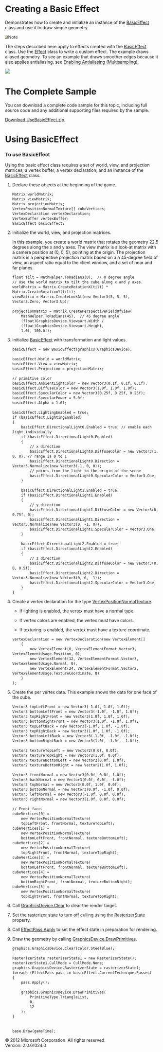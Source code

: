 ﻿

# Creating a Basic Effect

Demonstrates how to create and initialize an instance of the [BasicEffect](T_Microsoft_Xna_Framework_Graphics_BasicEffect.md) class and use it to draw simple geometry.

![](note.gif)Note

The steps described here apply to effects created with the [BasicEffect](T_Microsoft_Xna_Framework_Graphics_BasicEffect.md) class. Use the [Effect](T_Microsoft_Xna_Framework_Graphics_Effect.md) class to write a custom effect. The example draws aliased geometry. To see an example that draws smoother edges because it also applies antialiasing, see [Enabling Antialiasing (Multisampling)](Enable_Anti_Aliasing.md).

![](graphics_use_basic_effect.jpg)

# The Complete Sample

You can download a complete code sample for this topic, including full source code and any additional supporting files required by the sample.

[Download UseBasicEffect.zip](http://go.microsoft.com/fwlink/?LinkId=258739).

# Using BasicEffect

### To use BasicEffect

Using the basic effect class requires a set of world, view, and projection matrices, a vertex buffer, a vertex declaration, and an instance of the [BasicEffect](T_Microsoft_Xna_Framework_Graphics_BasicEffect.md) class.

1.  Declare these objects at the beginning of the game.
    
    ```
    Matrix worldMatrix;
    Matrix viewMatrix;
    Matrix projectionMatrix;
    VertexPositionNormalTexture[] cubeVertices;
    VertexDeclaration vertexDeclaration;
    VertexBuffer vertexBuffer;
    BasicEffect basicEffect;
    ```
    
2.  Initialize the world, view, and projection matrices.
    
    In this example, you create a world matrix that rotates the geometry 22.5 degrees along the x and y axes. The view matrix is a look-at matrix with a camera position at (0, 0, 5), pointing at the origin. The projection matrix is a perspective projection matrix based on a a 45-degree field of view, an aspect ratio equal to the client window, and a set of near and far planes.
    
    ```
    float tilt = MathHelper.ToRadians(0);  // 0 degree angle
    // Use the world matrix to tilt the cube along x and y axes.
    worldMatrix = Matrix.CreateRotationX(tilt) * Matrix.CreateRotationY(tilt);
    viewMatrix = Matrix.CreateLookAt(new Vector3(5, 5, 5), Vector3.Zero, Vector3.Up);
    
    projectionMatrix = Matrix.CreatePerspectiveFieldOfView(
        MathHelper.ToRadians(45),  // 45 degree angle
        (float)GraphicsDevice.Viewport.Width /
        (float)GraphicsDevice.Viewport.Height,
        1.0f, 100.0f);
    ```
    
3.  Initialize [BasicEffect](T_Microsoft_Xna_Framework_Graphics_BasicEffect.md) with transformation and light values.
    
    ```
    basicEffect = new BasicEffect(graphics.GraphicsDevice);
    
    basicEffect.World = worldMatrix;
    basicEffect.View = viewMatrix;
    basicEffect.Projection = projectionMatrix;
    
    // primitive color
    basicEffect.AmbientLightColor = new Vector3(0.1f, 0.1f, 0.1f);
    basicEffect.DiffuseColor = new Vector3(1.0f, 1.0f, 1.0f);
    basicEffect.SpecularColor = new Vector3(0.25f, 0.25f, 0.25f);
    basicEffect.SpecularPower = 5.0f;
    basicEffect.Alpha = 1.0f;
    
    basicEffect.LightingEnabled = true;
    if (basicEffect.LightingEnabled)
    {
        basicEffect.DirectionalLight0.Enabled = true; // enable each light individually
        if (basicEffect.DirectionalLight0.Enabled)
        {
            // x direction
            basicEffect.DirectionalLight0.DiffuseColor = new Vector3(1, 0, 0); // range is 0 to 1
            basicEffect.DirectionalLight0.Direction = Vector3.Normalize(new Vector3(-1, 0, 0));
            // points from the light to the origin of the scene
            basicEffect.DirectionalLight0.SpecularColor = Vector3.One;
        }
    
        basicEffect.DirectionalLight1.Enabled = true;
        if (basicEffect.DirectionalLight1.Enabled)
        {
            // y direction
            basicEffect.DirectionalLight1.DiffuseColor = new Vector3(0, 0.75f, 0);
            basicEffect.DirectionalLight1.Direction = Vector3.Normalize(new Vector3(0, -1, 0));
            basicEffect.DirectionalLight1.SpecularColor = Vector3.One;
        }
    
        basicEffect.DirectionalLight2.Enabled = true;
        if (basicEffect.DirectionalLight2.Enabled)
        {
            // z direction
            basicEffect.DirectionalLight2.DiffuseColor = new Vector3(0, 0, 0.5f);
            basicEffect.DirectionalLight2.Direction = Vector3.Normalize(new Vector3(0, 0, -1));
            basicEffect.DirectionalLight2.SpecularColor = Vector3.One;
        }
    }
    ```
    
4.  Create a vertex declaration for the type [VertexPositionNormalTexture](T_Microsoft_Xna_Framework_Graphics_VertexPositionNormalTexture.md).
    
    *   If lighting is enabled, the vertex must have a normal type.
        
    *   If vertex colors are enabled, the vertex must have colors.
        
    *   If texturing is enabled, the vertex must have a texture coordinate.
        
    
    ```
    vertexDeclaration = new VertexDeclaration(new VertexElement[]
        {
            new VertexElement(0, VertexElementFormat.Vector3, VertexElementUsage.Position, 0),
            new VertexElement(12, VertexElementFormat.Vector3, VertexElementUsage.Normal, 0),
            new VertexElement(24, VertexElementFormat.Vector2, VertexElementUsage.TextureCoordinate, 0)
        }
    );
    ```
    
5.  Create the per vertex data. This example shows the data for one face of the cube.
    
    ```
    Vector3 topLeftFront = new Vector3(-1.0f, 1.0f, 1.0f);
    Vector3 bottomLeftFront = new Vector3(-1.0f, -1.0f, 1.0f);
    Vector3 topRightFront = new Vector3(1.0f, 1.0f, 1.0f);
    Vector3 bottomRightFront = new Vector3(1.0f, -1.0f, 1.0f);
    Vector3 topLeftBack = new Vector3(-1.0f, 1.0f, -1.0f);
    Vector3 topRightBack = new Vector3(1.0f, 1.0f, -1.0f);
    Vector3 bottomLeftBack = new Vector3(-1.0f, -1.0f, -1.0f);
    Vector3 bottomRightBack = new Vector3(1.0f, -1.0f, -1.0f);
    
    Vector2 textureTopLeft = new Vector2(0.0f, 0.0f);
    Vector2 textureTopRight = new Vector2(1.0f, 0.0f);
    Vector2 textureBottomLeft = new Vector2(0.0f, 1.0f);
    Vector2 textureBottomRight = new Vector2(1.0f, 1.0f);
    
    Vector3 frontNormal = new Vector3(0.0f, 0.0f, 1.0f);
    Vector3 backNormal = new Vector3(0.0f, 0.0f, -1.0f);
    Vector3 topNormal = new Vector3(0.0f, 1.0f, 0.0f);
    Vector3 bottomNormal = new Vector3(0.0f, -1.0f, 0.0f);
    Vector3 leftNormal = new Vector3(-1.0f, 0.0f, 0.0f);
    Vector3 rightNormal = new Vector3(1.0f, 0.0f, 0.0f);
    
    // Front face.
    cubeVertices[0] =
        new VertexPositionNormalTexture(
        topLeftFront, frontNormal, textureTopLeft);
    cubeVertices[1] =
        new VertexPositionNormalTexture(
        bottomLeftFront, frontNormal, textureBottomLeft);
    cubeVertices[2] =
        new VertexPositionNormalTexture(
        topRightFront, frontNormal, textureTopRight);
    cubeVertices[3] =
        new VertexPositionNormalTexture(
        bottomLeftFront, frontNormal, textureBottomLeft);
    cubeVertices[4] =
        new VertexPositionNormalTexture(
        bottomRightFront, frontNormal, textureBottomRight);
    cubeVertices[5] =
        new VertexPositionNormalTexture(
        topRightFront, frontNormal, textureTopRight);
    ```
    
6.  Call [GraphicsDevice.Clear](O_M_Microsoft_Xna_Framework_Graphics_GraphicsDevice_Clear.md) to clear the render target.
    
7.  Set the rasterizer state to turn off culling using the [RasterizerState](P_Microsoft_Xna_Framework_Graphics_GraphicsDevice_RasterizerState.md) property.
    
8.  Call [EffectPass.Apply](M_Microsoft_Xna_Framework_Graphics_EffectPass_Apply.md) to set the effect state in preparation for rendering.
    
9.  Draw the geometry by calling [GraphicsDevice.DrawPrimitives](M_Microsoft_Xna_Framework_Graphics_GraphicsDevice_DrawPrimitives.md).
    
    ```
    graphics.GraphicsDevice.Clear(Color.SteelBlue);
    
    RasterizerState rasterizerState1 = new RasterizerState();
    rasterizerState1.CullMode = CullMode.None;
    graphics.GraphicsDevice.RasterizerState = rasterizerState1;
    foreach (EffectPass pass in basicEffect.CurrentTechnique.Passes)
    {
        pass.Apply();
    
        graphics.GraphicsDevice.DrawPrimitives(
            PrimitiveType.TriangleList,
            0,
            12
        );
    }
    
    
    base.Draw(gameTime);
    ```
    

© 2012 Microsoft Corporation. All rights reserved.  
Version: 2.0.61024.0